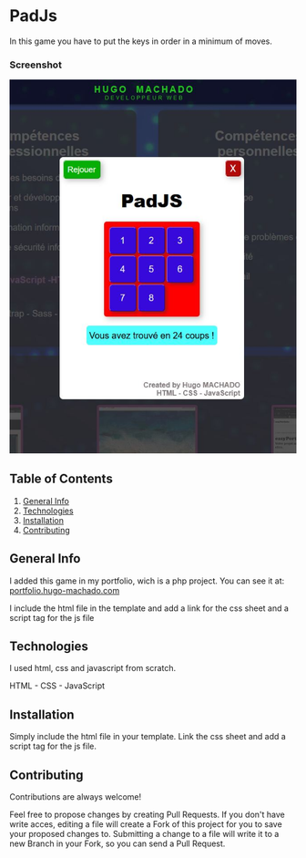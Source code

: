 # PadJs

In this game you have to put the keys in order in a minimum of moves.

### Screenshot
![padImg.jpg](padImg.jpg)


## Table of Contents

1. [General Info](#general-info)
2. [Technologies](#technologies)
3. [Installation](#installation)
4. [Contributing](#contributing)

## General Info

I added this game in my portfolio, wich is a php project.
You can see it at:
[portfolio.hugo-machado.com](https://portfolio.hugo-machado.com)

I include the html file in the template and add a link for the css sheet and a script tag for the js file
## Technologies
I used html, css and javascript from scratch.

HTML - CSS - JavaScript
## Installation

Simply include the html file in your template.
Link the css sheet and add a script tag for the js file.
    
## Contributing

Contributions are always welcome!

Feel free to propose changes by creating Pull Requests. If you don't have write acces, editing a file will create a Fork of this project for you to save your proposed changes to. Submitting a change to a file will write it to a new Branch in your Fork, so you can send a Pull Request.
